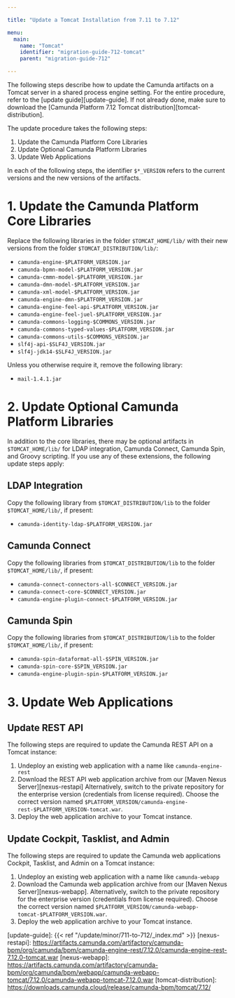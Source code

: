 ```yaml
---

title: "Update a Tomcat Installation from 7.11 to 7.12"

menu:
  main:
    name: "Tomcat"
    identifier: "migration-guide-712-tomcat"
    parent: "migration-guide-712"

---
```


The following steps describe how to update the Camunda artifacts on a Tomcat server in a shared process engine setting.
For the entire procedure, refer to the [update guide][update-guide]. If not already done, make sure to download the
[Camunda Platform 7.12 Tomcat distribution][tomcat-distribution].

The update procedure takes the following steps:

1. Update the Camunda Platform Core Libraries
2. Update Optional Camunda Platform Libraries
3. Update Web Applications

In each of the following steps, the identifier `$*_VERSION` refers to the current versions and the new versions of the artifacts.

# 1. Update the Camunda Platform Core Libraries

Replace the following libraries in the folder `$TOMCAT_HOME/lib/` with their new versions from the folder `$TOMCAT_DISTRIBUTION/lib/`:

* `camunda-engine-$PLATFORM_VERSION.jar`
* `camunda-bpmn-model-$PLATFORM_VERSION.jar`
* `camunda-cmmn-model-$PLATFORM_VERSION.jar`
* `camunda-dmn-model-$PLATFORM_VERSION.jar`
* `camunda-xml-model-$PLATFORM_VERSION.jar`
* `camunda-engine-dmn-$PLATFORM_VERSION.jar`
* `camunda-engine-feel-api-$PLATFORM_VERSION.jar`
* `camunda-engine-feel-juel-$PLATFORM_VERSION.jar`
* `camunda-commons-logging-$COMMONS_VERSION.jar`
* `camunda-commons-typed-values-$PLATFORM_VERSION.jar`
* `camunda-commons-utils-$COMMONS_VERSION.jar`
* `slf4j-api-$SLF4J_VERSION.jar`
* `slf4j-jdk14-$SLF4J_VERSION.jar`

Unless you otherwise require it, remove the following library:

* `mail-1.4.1.jar`

# 2. Update Optional Camunda Platform Libraries

In addition to the core libraries, there may be optional artifacts in `$TOMCAT_HOME/lib/` for LDAP integration, Camunda Connect, Camunda Spin, and Groovy scripting. If you use any of these extensions, the following update steps apply:

## LDAP Integration

Copy the following library from `$TOMCAT_DISTRIBUTION/lib` to the folder `$TOMCAT_HOME/lib/`, if present:

* `camunda-identity-ldap-$PLATFORM_VERSION.jar`

## Camunda Connect

Copy the following libraries from `$TOMCAT_DISTRIBUTION/lib` to the folder `$TOMCAT_HOME/lib/`, if present:

* `camunda-connect-connectors-all-$CONNECT_VERSION.jar`
* `camunda-connect-core-$CONNECT_VERSION.jar`
* `camunda-engine-plugin-connect-$PLATFORM_VERSION.jar`

## Camunda Spin

Copy the following libraries from `$TOMCAT_DISTRIBUTION/lib` to the folder `$TOMCAT_HOME/lib/`, if present:

* `camunda-spin-dataformat-all-$SPIN_VERSION.jar`
* `camunda-spin-core-$SPIN_VERSION.jar`
* `camunda-engine-plugin-spin-$PLATFORM_VERSION.jar`


# 3. Update Web Applications

## Update REST API

The following steps are required to update the Camunda REST API on a Tomcat instance:

1. Undeploy an existing web application with a name like `camunda-engine-rest`
2. Download the REST API web application archive from our [Maven Nexus Server][nexus-restapi] Alternatively, switch to the private repository for the enterprise version (credentials from license required). Choose the correct version named `$PLATFORM_VERSION/camunda-engine-rest-$PLATFORM_VERSION-tomcat.war`.
3. Deploy the web application archive to your Tomcat instance.

## Update Cockpit, Tasklist, and Admin

The following steps are required to update the Camunda web applications Cockpit, Tasklist, and Admin on a Tomcat instance:

1. Undeploy an existing web application with a name like `camunda-webapp`
2. Download the Camunda web application archive from our [Maven Nexus Server][nexus-webapp]. Alternatively, switch to the private repository for the enterprise version (credentials from license required). Choose the correct version named `$PLATFORM_VERSION/camunda-webapp-tomcat-$PLATFORM_VERSION.war`.
3. Deploy the web application archive to your Tomcat instance.

[update-guide]: {{< ref "/update/minor/711-to-712/_index.md" >}}
[nexus-restapi]: https://artifacts.camunda.com/artifactory/camunda-bpm/org/camunda/bpm/camunda-engine-rest/7.12.0/camunda-engine-rest-7.12.0-tomcat.war
[nexus-webapp]: https://artifacts.camunda.com/artifactory/camunda-bpm/org/camunda/bpm/webapp/camunda-webapp-tomcat/7.12.0/camunda-webapp-tomcat-7.12.0.war
[tomcat-distribution]: https://downloads.camunda.cloud/release/camunda-bpm/tomcat/7.12/

